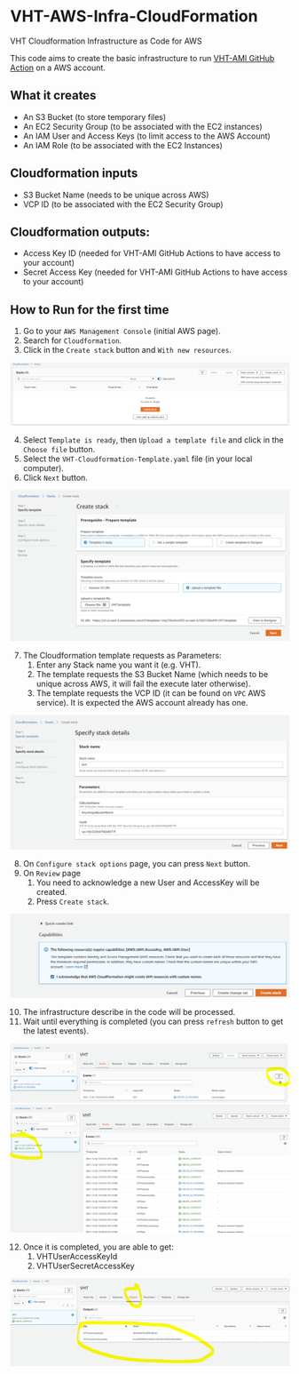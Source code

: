 # VHT-AWS-Infra-CloudFormation
VHT Cloudformation Infrastructure as Code for AWS

This code aims to create the basic infrastructure to run [VHT-AMI GitHub Action](https://github.com/ARM-software/VHT-AMI) on a AWS account.

## What it creates
* An S3 Bucket (to store temporary files)
* An EC2 Security Group (to be associated with the EC2 instances)
* An IAM User and Access Keys (to limit access to the AWS Account)
* An IAM Role (to be associated with the EC2 Instances)

## Cloudformation inputs
* S3 Bucket Name (needs to be unique across AWS)
* VCP ID (to be associated with the EC2 Security Group)

## Cloudformation outputs:
* Access Key ID (needed for VHT-AMI GitHub Actions to have access to your account)
* Secret Access Key (needed for VHT-AMI GitHub Actions to have access to your account)

## How to Run for the first time
1. Go to your `AWS Management Console` (initial AWS page).
2. Search for `Cloudformation`.
3. Click in the `Create stack` button and `With new resources`.

![](.images/Cloudformation_1.PNG)

4. Select `Template is ready`, then `Upload a template file` and click in the `Choose file` button.
5. Select the `VHT-Cloudformation-Template.yaml` file (in your local computer).
6. Click `Next` button.

![](.images/Cloudformation_2.PNG)

7. The Cloudformation template requests as Parameters:
    1. Enter any Stack name you want it (e.g. VHT).
    2. The template requests the S3 Bucket Name (which needs to be unique across AWS, it will fail the execute later otherwise).
    3. The template requests the VCP ID (it can be found on `VPC` AWS service). It is expected the AWS account already has one.

![](.images/Cloudformation_3.PNG)

8. On `Configure stack options` page, you can press `Next` button.
9. On `Review` page
    1. You need to acknowledge a new User and AccessKey will be created.
    2. Press `Create stack`.

![](.images/Cloudformation_4.PNG)

10. The infrastructure describe in the code will be processed.
11. Wait until everything is completed (you can press `refresh` button to get the latest events).

![](.images/Cloudformation_5.PNG)
![](.images/Cloudformation_6.PNG)

12. Once it is completed, you are able to get:
    1. VHTUserAccessKeyId
    2. VHTUserSecretAccessKey

![](.images/Cloudformation_7.PNG)
